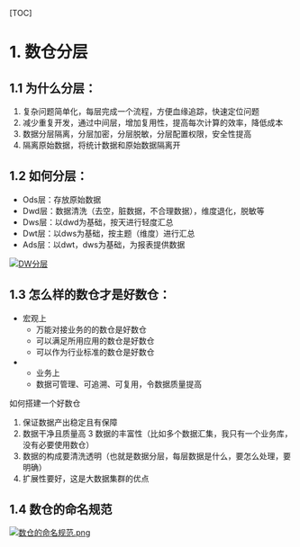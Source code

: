 [TOC]

# 1. 数仓分层
## 1.1 为什么分层：
1) 复杂问题简单化，每层完成一个流程，方便血缘追踪，快速定位问题
2) 减少重复开发，通过中间层，增加复用性，提高每次计算的效率，降低成本
3) 数据分层隔离，分层加密，分层脱敏，分层配置权限，安全性提高
4) 隔离原始数据，将统计数据和原始数据隔离开

## 1.2 如何分层：
- Ods层：存放原始数据
- Dwd层：数据清洗（去空，脏数据，不合理数据），维度退化，脱敏等
- Dws层：以dwd为基础，按天进行轻度汇总
- Dwt层：以dws为基础，按主题（维度）进行汇总
- Ads层：以dwt，dws为基础，为报表提供数据

[![DW分层](https://www.helloimg.com/images/2021/04/09/BDwA4K.png)](https://www.z4a.net/images/2021/04/09/_20210409095729.png)

## 1.3 怎么样的数仓才是好数仓：

- 宏观上
  - 万能对接业务的的数仓是好数仓
  - 可以满足所用应用的数仓是好数仓
  - 可以作为行业标准的数仓是好数仓
- 
  - 业务上
  - 数据可管理、可追溯、可复用，令数据质量提高

如何搭建一个好数仓

1) 保证数据产出稳定且有保障
2) 数据干净且质量高
3 数据的丰富性（比如多个数据汇集，我只有一个业务库，没有必要使用数仓）
4) 数据的构成要清洗透明（也就是数据分层，每层数据是什么，要怎么处理，要明确）
5) 扩展性要好，这是大数据集群的优点

## 1.4 数仓的命名规范

[![数仓的命名规范.png](https://p.pstatp.com/origin/pgc-image/caca700839384e90bf09711014981fde)](https://www.z4a.net/images/2021/04/13/imagecc27fd5436e7b335.png)